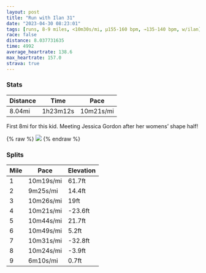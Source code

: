 ```yaml
---
layout: post
title: "Run with Ilan 31"
date: "2023-04-30 08:23:01"
tags: [runs, 8-9 miles, <10m30s/mi, μ155-160 bpm, →135-140 bpm, w/ilan]
race: false
distance: 8.037731635
time: 4992
average_heartrate: 138.6
max_heartrate: 157.0
strava: true
---
```


### Stats

| Distance | Time | Pace |
|----------|------|------|
|8.04mi|1h23m12s|10m21s/mi|

First 8mi for this kid. Meeting Jessica Gordon after her womens’ shape half!

{% raw %}
<img src='https://maps.googleapis.com/maps/api/staticmap?maptype=roadmap&path=enc:uawwFtfsbMFHX?TWBUk@kBA]}@i@HMVAJy@VURq@Bc@C]KIAUZ_@LAX{@VKMY@U_@@Ae@UYEWd@PECGN[UAWe@gAe@kBWg@?i@KSq@i@k@y@{@MqA{@mA]Ac@o@g@_@Dy@d@WRi@c@{@IOe@S@gAe@?Wg@sA[gBu@]cBgC{@BoByAa@BQIEOFs@Wc@c@CcAq@e@^wAMYQ[m@[Wa@MaA{@Cn@Y]Qm@[McBqD{@Cw@}@yALQM?gAGEq@c@i@DEGDABKEKu@EeCs@a@e@}@cDEyAe@RM@OOSBCeAz@kDRYRcABi@MaBnAeCNeAb@{BCmAK[y@iAaGkC_CmBM[k@q@UgAGuBjAkEEmASaAaA_B{@o@iAc@wAqAmAiD@Sc@g@cAo@U?wBy@q@Gk@DkAx@c@Jq@Gi@Ca@YsAuAq@mA_@uAYa@s@m@m@OcAJe@EkBk@e@[w@KkBo@oBmAuAsAUg@cAoA}BcBe@Eo@YsBoAg@o@g@qAYoAA_@O_@KiAF{AXqBCg@Qq@w@mAc@UQWcA]eAiAcCkA]]sDwB_@a@eEsCwEsCeBI_BJ}Ba@oAR_Aj@g@f@o@FQEkBy@kCqBeBoBqBsCs@k@}@GgBPiAGiE{@aAy@o@oAm@kBYWYE_@D]X_@r@DhARz@t@nALh@EdAw@~@u@Ey@g@wAyBk@[aA]aAq@aBKk@VOj@yAxBa@fA_@n@[xBKdCOh@CvARZVp@pAx@f@@v@]T}@LaBt@mAd@YhAIl@J~Au@^CdALn@j@`BhCb@pCn@vA`@V~Aj@b@`@Vj@r@|Dd@pAfAhBzB~AxAj@r@RhAl@n@h@`AnATd@Jl@h@fAzAj@fCAjAZ~@fA~@~DD`@f@nAZl@nAxAdAn@b@f@|@VbALzAEtEmA|AFzBbBz@`AlC|Ep@v@dAXnBQhBHdB|AtAhCbBhC~CjCr@|@`A~B\`@`B~Cb@TvATrDK~BUv@J~@f@l@bA\fBFx@l@lAlB`AfA\j@`@hExAhAr@vAdBfAxBfBjCfDrCzAr@z@D`@SbAs@rAeBf@aAf@uAp@eCLmAAy@Iy@{@uA_CaAoA_AgCuAgB{B]oACsARw@\i@`@kAHoAMqA&key=AIzaSyC1MId7bFpkLXNAaYhBSTb8jLyiSqzbDtM&size=800x800&markers=color:yellow|label:S|40.75563,-73.99547&markers=color:green|label:F|40.76961000000005,-73.97201'>
{% endraw %}

### Splits

| Mile | Pace | Elevation |
|------|------|-----------|
|1|10m19s/mi|61.7ft|
|2|9m25s/mi|14.4ft|
|3|10m26s/mi|19ft|
|4|10m21s/mi|-23.6ft|
|5|10m44s/mi|21.7ft|
|6|10m49s/mi|5.2ft|
|7|10m31s/mi|-32.8ft|
|8|10m24s/mi|-3.9ft|
|9|6m10s/mi|0.7ft|
